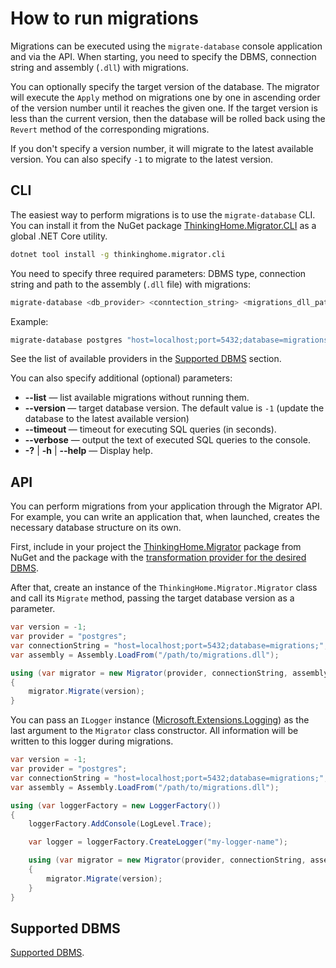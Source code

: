 # How to run migrations

Migrations can be executed using the `migrate-database` console application and via the API. When starting, you need to specify the DBMS, connection string and assembly (`.dll`) with migrations.

You can optionally specify the target version of the database. The migrator will execute the `Apply` method on migrations one by one in ascending order of the version number until it reaches the given one. If the target version is less than the current version, then the database will be rolled back using the `Revert` method of the corresponding migrations.

If you don't specify a version number, it will migrate to the latest available version. You can also specify `-1` to migrate to the latest version.

## CLI

The easiest way to perform migrations is to use the `migrate-database` CLI. You can install it from the NuGet package [ThinkingHome.Migrator.CLI](https://www.nuget.org/packages/ThinkingHome.Migrator.CLI) as a global .NET Core utility.

```bash
dotnet tool install -g thinkinghome.migrator.cli
```

You need to specify three required parameters: DBMS type, connection string and path to the assembly (`.dll` file) with migrations: 

```bash
migrate-database <db_provider> <conntection_string> <migrations_dll_path> 
```

Example:

```bash
migrate-database postgres "host=localhost;port=5432;database=migrations;" /path/to/migrations.dll 
```

See the list of available providers in the [Supported DBMS](dialects.md) section.

You can also specify additional (optional) parameters:

- **--list** — list available migrations without running them.
- **--version <version>** — target database version. The default value is `-1` (update the database to the latest available version)
- **--timeout <timeout>** — timeout for executing SQL queries (in seconds).
- **--verbose** — output the text of executed SQL queries to the console.
- **-?** | **-h** | **--help** — Display help.

## API

You can perform migrations from your application through the Migrator API. For example, you can write an application that, when launched, creates the necessary database structure on its own. 

First, include in your project the [ThinkingHome.Migrator](https://www.nuget.org/packages/ThinkingHome.Migrator) package from NuGet and the package with the [transformation provider for the desired DBMS](https://www.nuget.org/packages?q=ThinkingHome.Migrator.Providers). 

After that, create an instance of the `ThinkingHome.Migrator.Migrator` class and call its `Migrate` method, passing the target database version as a parameter.

```c#
var version = -1;
var provider = "postgres";
var connectionString = "host=localhost;port=5432;database=migrations;";
var assembly = Assembly.LoadFrom("/path/to/migrations.dll");

using (var migrator = new Migrator(provider, connectionString, assembly))
{
    migrator.Migrate(version);
}
```

You can pass an `ILogger` instance ([Microsoft.Extensions.Logging](https://www.nuget.org/packages/Microsoft.Extensions.Logging/)) as the last argument to the `Migrator` class constructor. All information will be written to this logger during migrations.

```c#
var version = -1;
var provider = "postgres";
var connectionString = "host=localhost;port=5432;database=migrations;";
var assembly = Assembly.LoadFrom("/path/to/migrations.dll");

using (var loggerFactory = new LoggerFactory())
{
    loggerFactory.AddConsole(LogLevel.Trace);

    var logger = loggerFactory.CreateLogger("my-logger-name");

    using (var migrator = new Migrator(provider, connectionString, assembly, logger))
    {
        migrator.Migrate(version);
    }
}

```

## Supported DBMS

[Supported DBMS](dialects.md).
